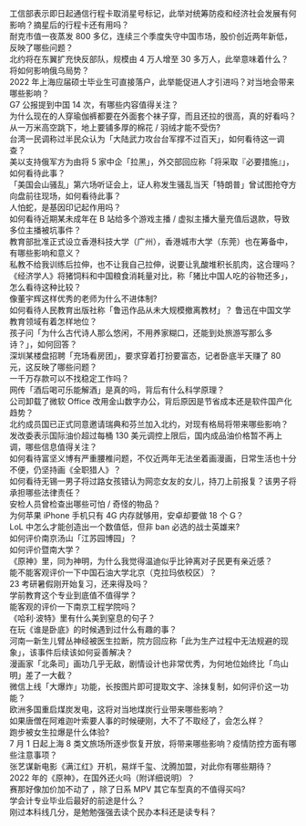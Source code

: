 工信部表示即日起通信行程卡取消星号标记，此举对统筹防疫和经济社会发展有何影响？摘星后的行程卡还有用吗？  
耐克市值一夜蒸发 800 多亿，连续三个季度失守中国市场，股价创近两年新低，反映了哪些问题？  
北约将在东翼扩充快反部队，规模由 4 万人增至 30 多万人，此举意味着什么？将如何影响俄乌局势？  
2022 年上海应届硕士毕业生可直接落户，此举能促进人才引进吗？对当地会带来哪些影响？  
G7 公报提到中国 14 次，有哪些内容值得关注？  
为什么现在的人穿瑜伽裤都要在外面套个袜子穿，而且还拉的很高，真的好看吗？  
从一万米高空跳下，地上要铺多厚的棉花 / 羽绒才能不受伤?  
台湾一民调称过半民众认为「大陆武力攻台台军撑不过百天」，如何看待这一调查？  
美以支持俄军方为由将 5 家中企「拉黑」，外交部回应称「将采取『必要措施』」，如何看待此事？  
「美国会山骚乱」第六场听证会上，证人称发生骚乱当天「特朗普」曾试图抢夺方向盘前往现场，如何看待此事？  
人怕蛇，是基因印记起作用吗？  
如何看待近期某未成年在 B 站给多个游戏主播 / 虚拟主播大量充值后退款，导致多位主播被坑事件？  
教育部批准正式设立香港科技大学（广州），香港城市大学（东莞）也在筹备中，有哪些影响和意义？  
私教不给我训练后拉伸，也不让我自己拉伸，说要让乳酸堆积长肌肉，这合理吗？  
《经济学人》将猪饲料和中国粮食消耗量对比，称「猪比中国人吃的谷物还多」，怎么看待这种比较？  
像董宇辉这样优秀的老师为什么不进体制?  
如何看待人民教育出版社称「鲁迅作品从未大规模撤离教材」？ 鲁迅在中国文学教育领域有着怎样地位？  
孩子问「为什么古代诗人那么悠闲，不用养家糊口，还能到处旅游写那么多诗？」，如何回答？  
深圳某楼盘招聘「充场看房团」，要求穿着打扮要富态，记者卧底半天赚了 80 元，这反映了哪些问题？  
一千万存款可以不找稳定工作吗？  
网传「酒后喝可乐能解酒」是真的吗，背后有什么科学原理？  
公司卸载了微软 Office 改用金山数字办公，背后原因是节省成本还是软件国产化趋势？  
北约成员国已正式同意邀请瑞典和芬兰加入北约，对现有格局将带来哪些影响？  
发改委表示国际油价超过每桶 130 美元调控上限后，国内成品油价格暂不再上调，哪些信息值得关注？  
如何看待富坚义博有严重腰椎问题，不仅近两年无法坐着画漫画，日常生活也十分不便，仍坚持画《全职猎人》？  
如何看待无锡一男子将过路女孩错认为网恋女友的女儿，持刀上前报复？该男子将承担哪些法律责任？  
安检人员曾检查出哪些可怕 / 奇怪的物品？  
为何苹果  iPhone 手机只有 4G 内存就够用，安卓却要做 18 个 G？  
LoL 中怎么才能创造出一个数值低，但非 ban 必选的战士英雄来?  
如何评价南京汤山「江苏园博园」？  
如何评价暨南大学？  
《原神》里，同为神明，为什么我觉得温迪似乎比钟离对子民更有亲近感？  
能不能客观评价一下中国石油大学北京（克拉玛依校区）？  
23 考研暑假刚开始复习，还来得及吗？  
学前教育这个专业到底值不值得学？  
能客观的评价一下南京工程学院吗？  
《哈利·波特》里有什么美到窒息的句子？  
在玩《谁是卧底》的时候遇到过什么有趣的事？  
河南一新生儿臂丛神经被医生拉断，院方回应称「此为生产过程中无法规避的现象」，该事件后续该如何妥善解决？  
漫画家「北条司」画功几乎无敌，剧情设计也非常优秀，为何地位始终比「鸟山明」差了一大截？  
微信上线「大爆炸」功能，长按图片即可提取文字、涂抹复制，如何评价这一功能？  
欧洲多国重启煤炭发电，这将对当地煤炭行业带来哪些影响？  
如果唐僧在阿难迦叶索要人事的时候硬刚，大不了不取经了，会怎么样？  
跑步被女生拉爆是什么体验?  
7 月 1 日起上海 8 类文旅场所逐步恢复开放，将带来哪些影响？疫情防控方面有哪些注意事项？  
张艺谋新电影《满江红》开机，易烊千玺、沈腾加盟，对此你有哪些期待？  
2022 年的《原神》，在国外还火吗（附详细说明）？  
赛那好像加价加不动了 ，除了日系 MPV 其它车型真的不值得买吗?  
学会计专业毕业后最好的前途是什么？  
刚过本科线几分，是勉勉强强去读个民办本科还是读专科？  
